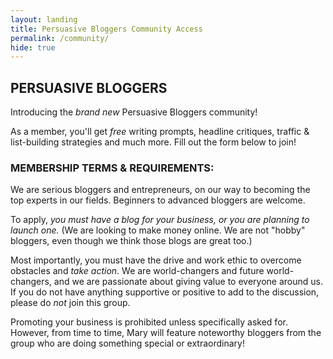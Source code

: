 ```yaml
---
layout: landing
title: Persuasive Bloggers Community Access
permalink: /community/
hide: true
---
```


<div class="container-fluid gray">
            <div id="invite-header" class="row">
                    <h2 class="waterlily blue">PERSUASIVE BLOGGERS</h2>
                    <p>Introducing the <em>brand new</em> Persuasive Bloggers community!</p><p>As a member, you'll get <em>free</em> writing prompts, headline critiques, traffic & list-building strategies and much more. Fill out the form below to join!</p>
            </div>

<script type="text/javascript" src="http://form.jotform.co/jsform/51885749877884"></script>

<div class="padding-regular no-padding-top">

<h3>MEMBERSHIP TERMS & REQUIREMENTS:</h3>
<div class="text-align-left">
<p>We are serious bloggers and entrepreneurs, on our way to becoming the top experts in our fields. Beginners to advanced bloggers are welcome.</p>

<p>To apply, <em>you must have a blog for your business, or you are planning to launch one.</em> (We are looking to make money online. We are not "hobby" bloggers, even though we think those blogs are great too.)</p>

<p>Most importantly, you must have the drive and work ethic to overcome obstacles and <em>take action</em>. We are world-changers and future world-changers, and we are passionate about giving value to everyone around us. If you do not have anything supportive or positive to add to the discussion, please do <em>not</em> join this group.</p>

<p>Promoting your business is prohibited unless specifically asked for. However, from time to time, Mary will feature noteworthy bloggers from the group who are doing something special or extraordinary!</p>
</div>

</div>


</div>